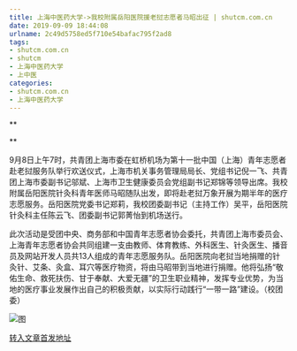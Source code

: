 ```yaml
---
title: 上海中医药大学->我校附属岳阳医院援老挝志愿者马昭出征 | shutcm.com.cn
date: 2019-09-09 18:44:08
urlname: 2c49d5758ed5f710e54bafac795f2ad8
tags: 
- shutcm.com.cn
- shutcm
- 上海中医药大学
- 上中医
categories:
- shutcm.com.cn
- 上海中医药大学
---
```



**

**

9月8日上午7时，共青团上海市委在虹桥机场为第十一批中国（上海）青年志愿者赴老挝服务队举行欢送仪式，上海市机关事务管理局局长、党组书记倪一飞、共青团上海市委副书记邬斌、上海市卫生健康委员会党组副书记郑锦等领导出席。我校附属岳阳医院针灸科青年医师马昭随队出发，即将赴老挝万象开展为期半年的医疗志愿服务。岳阳医院党委书记郑莉，我校团委副书记（主持工作）吴平，岳阳医院针灸科主任陈云飞、团委副书记郭菁怡到机场送行。

此次活动是受团中央、商务部和中国青年志愿者协会委托，共青团上海市委员会、上海青年志愿者协会共同组建一支由教师、体育教练、外科医生、针灸医生、播音员及网站开发人员共13人组成的青年志愿服务队。岳阳医院向老挝当地捐赠的针灸针、艾条、灸盒、耳穴等医疗物资，将由马昭带到当地进行捐赠。他将弘扬“敬佑生命、救死扶伤、甘于奉献、大爱无疆”的卫生职业精神，发挥专业优势，为当地的医疗事业发展作出自己的积极贡献，以实际行动践行“一带一路”建设。（校团委）



![图](http://www.shutcm.edu.cn/_upload/article/images/dc/e4/531fcf5942079a3057e8ff3711b3/a0e349e2-3d4d-42a6-8cdb-736ab7ca981d.jpg)

[转入文章首发地址](http://www.shutcm.edu.cn/2019/0909/c973a114899/page.htm)